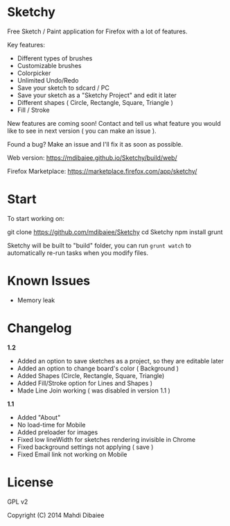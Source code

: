 Sketchy
=======

Free Sketch / Paint application for Firefox with a lot of features.

Key features:
* Different types of brushes 
* Customizable brushes 
* Colorpicker 
* Unlimited Undo/Redo 
* Save your sketch to sdcard / PC
* Save your sketch as a "Sketchy Project" and edit it later
* Different shapes ( Circle, Rectangle, Square, Triangle )
* Fill / Stroke

New features are coming soon! Contact and tell us what feature you would like to see in next version ( you can make an issue ).

Found a bug? Make an issue and I'll fix it as soon as possible.

Web version: https://mdibaiee.github.io/Sketchy/build/web/

Firefox Marketplace: https://marketplace.firefox.com/app/sketchy/

Start
=====

To start working on:

  git clone https://github.com/mdibaiee/Sketchy
  cd Sketchy
  npm install
  grunt

Sketchy will be built to "build" folder, you can run `grunt watch` to automatically re-run tasks when you modify files.

Known Issues
============

* Memory leak

Changelog
=========

**1.2**
* Added an option to save sketches as a project, so they are editable later
* Added an option to change board's color ( Background )
* Added Shapes (Circle, Rectangle, Square, Triangle)
* Added Fill/Stroke option for Lines and Shapes )
* Made Line Join working ( was disabled in version 1.1 )

**1.1**
* Added "About"
* No load-time for Mobile
* Added preloader for images
* Fixed low lineWidth for sketches rendering invisible in Chrome
* Fixed background settings not applying ( save )
* Fixed Email link not working on Mobile

License
=======

GPL v2

Copyright (C) 2014 Mahdi Dibaiee
